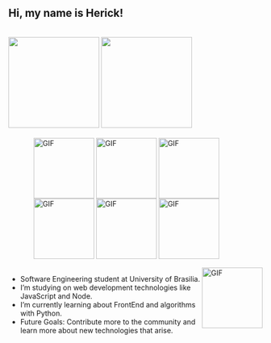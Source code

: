 ## Hi, my name is Herick!
<br>

<div>
  <img height="180em" src="https://github-readme-stats.vercel.app/api?username=hericklima22&show_icons=true&theme=dracula&include_all_commits=true&count_private=true"/>
  <img height="180em" src="https://github-readme-stats.vercel.app/api/top-langs/?username=hericklima22&layout=compact&langs_count=7&theme=dracula"/>
</div>
<br>
<div style="margin-left: 50">
  <img align="center" alt="GIF" height="120px" src="https://static.wikia.nocookie.net/smashbroslawlorigins/images/5/5e/Mario_Kart_Mario.gif/revision/latest?cb=20140401130354"/>
  <img align="center" alt="GIF" height="120px" src="https://vignette.wikia.nocookie.net/mariokart/images/3/35/LuigiRotating.gif/revision/latest/top-crop/width/220/height/220?cb=20191118221118"/>
  <img align="center" alt="GIF" height="120px" src="https://www.superluigibros.com/images/supermariokart_gifs/yoshi.gif"/>
  <img align="center" alt="GIF" height="120px" src="https://www.superluigibros.com/images/supermariokart_gifs/princesstoadstool.gif"/>
  <img align="center" alt="GIF" height="120px" src="https://www.superluigibros.com/images/supermariokart_gifs/bowser.gif"/>
  <img align="center" alt="GIF" height="120px" src="https://www.superluigibros.com/images/supermariokart_gifs/koopatroopasmall.gif"/>
  
  <!-- <img align="center" height="80" width="250" src="https://64.media.tumblr.com/tumblr_m9wkoi7Bfp1rfjowdo1_500.gif"> -->
  <!-- <img align="center" alt="GIF" height="120px" src="https://static.wikia.nocookie.net/smashbroslawlorigins/images/5/5e/Mario_Kart_Mario.gif/revision/latest?cb=20140401130354"/> -->
  
</div>

<br>

<img align="right" alt="GIF" height="120px" src="https://i0.wp.com/art.ngfiles.com/images/379000/379942_morganstedmanmsng_naruto-sprite-gif.gif?f1443890076"/>

  <!--<img align="right" alt="GIF" height="120px" src="https://freight.cargo.site/w/1000/i/e995cdbeeaf928355de6243e6ec309e640589e2f8b2e5cbe0e7f4bc4f0284a2a/naruto_walk_GIF.gif"/>-->
  
  
  
-  Software Engineering student at University of Brasilia.
-  I’m studying on web development technologies like JavaScript and Node.
-  I’m currently learning about FrontEnd and algorithms with Python. 
-  Future Goals: Contribute more to the community and learn more about new technologies that arise.



